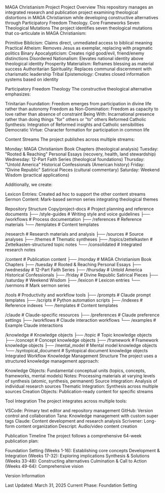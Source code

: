 MAGA Christianism Project
Project Overview
This repository manages an integrated research and publication project examining theological distortions in MAGA Christianism while developing constructive alternatives through Participatory Freedom Theology.
Core Frameworks
Seven Theological Mutations
The project identifies seven theological mutations that co-articulate in MAGA Christianism:

Primitive Biblicism: Claims direct, unmediated access to biblical meaning
Practical Atheism: Removes Jesus as exemplar, replacing with pragmatic politics
Binary Apocalypticism: Creates rigid good/evil, friend/enemy distinctions
Disordered Nationalism: Elevates national identity above theological identity
Prosperity Materialism: Reframes blessing as material success
Authoritarian Spirituality: Replaces communal discernment with charismatic leadership
Tribal Epistemology: Creates closed information systems based on identity

Participatory Freedom Theology
The constructive theological alternative emphasizes:

Trinitarian Foundation: Freedom emerges from participation in divine life rather than autonomy
Freedom as Non-Domination: Freedom as capacity to love rather than absence of constraint
Being With: Incarnational presence rather than doing things "for" others or "to" others
Reformed Catholic Synthesis: Integration of Reformed insights and Catholic sensibilities
Democratic Virtue: Character formation for participation in common life

Content Streams
The project publishes across multiple streams:

Monday: MAGA Christianism Book Chapters (theological analysis)
Tuesday: "Rooted & Reaching" Personal Essays (recovery, health, land stewardship)
Wednesday: 12-Part Faith Series (theological foundations)
Thursday: "Untold America" Historical Confessionals (American history)
Friday: "Divine Republic" Satirical Pieces (cultural commentary)
Saturday: Weekend Wisdom (practical applications)

Additionally, we create:

Lexicon Entries: Created ad hoc to support the other content streams
Sermon Content: Mark-based sermon series integrating theological themes

Repository Structure
Copy/project-docs           # Project planning and reference documents
  ├── /style-guides     # Writing style and voice guidelines
  ├── /workflows        # Process documentation
  ├── /references       # Reference materials
  └── /templates        # Content templates

/research               # Research materials and analysis
  ├── /sources          # Source analyses
  ├── /themes           # Thematic syntheses
  ├── /topics/zettelkasten  # Zettelkasten-structured topic notes
  └── /consolidated     # Integrated research notes

/content                # Publication content
  ├── /monday           # MAGA Christianism Book Chapters
  ├── /tuesday          # Rooted & Reaching Personal Essays
  ├── /wednesday        # 12-Part Faith Series
  ├── /thursday         # Untold America Historical Confessionals
  ├── /friday           # Divine Republic Satirical Pieces
  ├── /saturday         # Weekend Wisdom
  ├── /lexicon          # Lexicon entries
  └── /sermons          # Mark sermon series

/tools                  # Productivity and workflow tools
  ├── /prompts          # Claude prompt templates
  ├── /scripts          # Python automation scripts
  ├── /indexes          # Reference indexes
  └── /templates        # Content templates

/claude                 # Claude-specific resources
  ├── /preferences      # Claude preference settings
  ├── /workflows        # Claude interaction workflows
  └── /examples         # Example Claude interactions

/knowledge              # Knowledge objects
  ├── /topic            # Topic knowledge objects
  ├── /concept          # Concept knowledge objects
  ├── /framework        # Framework knowledge objects
  ├── /mental_model     # Mental model knowledge objects
  └── /syntopical_document # Syntopical document knowledge objects
Integrated Workflow
Knowledge Management Structure
The project uses a structured knowledge management approach:

Knowledge Objects: Fundamental conceptual units (topics, concepts, frameworks, mental models)
Notes: Processing materials at varying levels of synthesis (atomic, synthesis, permanent)
Source Integration: Analysis of individual research sources
Thematic Integration: Synthesis across multiple sources
Creation Objects: Publication-ready content for specific streams

Tool Integration
The project integrates across multiple tools:

VSCode: Primary text editor and repository management
GitHub: Version control and collaboration
Tana: Knowledge management with custom super tags
Claude: Content development and research analysis
Scrivener: Long-form content organization
Descript: Audio/video content creation

Publication Timeline
The project follows a comprehensive 64-week publication plan:

Foundation Setting (Weeks 1-16): Establishing core concepts
Development & Integration (Weeks 17-32): Exploring implications
Synthesis & Solutions (Weeks 33-48): Constructing alternatives
Culmination & Call to Action (Weeks 49-64): Comprehensive vision

Version Information

Last Updated: March 31, 2025
Current Phase: Foundation Setting